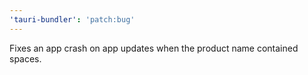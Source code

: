```yaml
---
'tauri-bundler': 'patch:bug'
---
```


Fixes an app crash on app updates when the product name contained spaces.